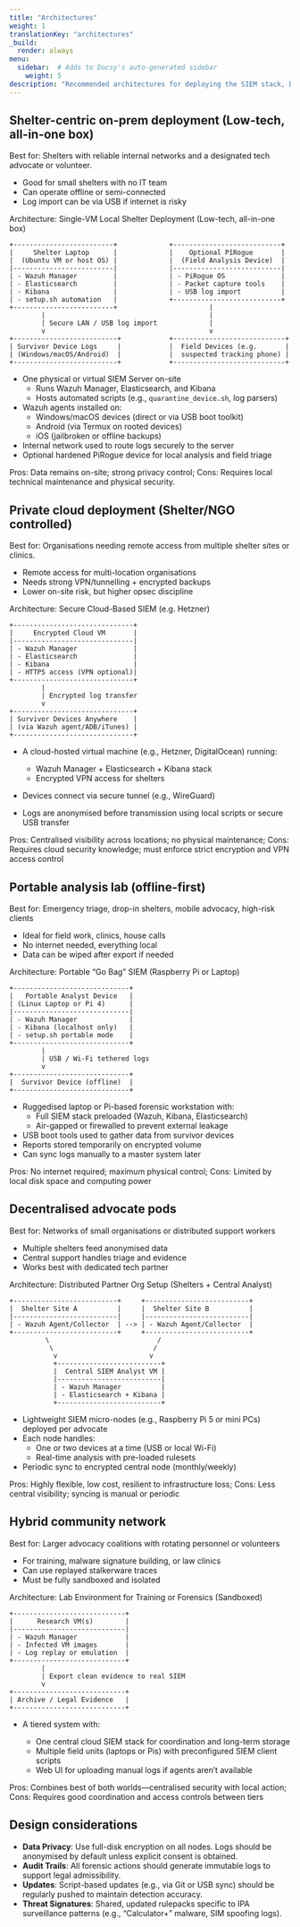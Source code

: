 ```yaml
---
title: "Architectures"
weight: 1
translationKey: "architectures"
_build:
  render: always
menu:
  sidebar:  # Adds to Docsy's auto-generated sidebar
    weight: 5
description: "Recommended architectures for deploying the SIEM stack, based on different organisational contexts and resource levels. All are built to support forensic collection, threat detection, and incident response, while upholding survivor privacy and legal compliance. Each can be tailored to shelter environments, advocacy networks, or decentralised community deployments."
---
```


## Shelter-centric on-prem deployment (Low-tech, all-in-one box)

Best for: Shelters with reliable internal networks and a designated tech advocate or volunteer.

* Good for small shelters with no IT team
* Can operate offline or semi-connected
* Log import can be via USB if internet is risky

Architecture: Single-VM Local Shelter Deployment (Low-tech, all-in-one box)

```text
+-------------------------+             +---------------------------+
|     Shelter Laptop      |             |    Optional PîRogue       |
|  (Ubuntu VM or host OS) |             |  (Field Analysis Device)  |
|-------------------------|             |---------------------------|
| - Wazuh Manager         |             | - PiRogue OS              |
| - Elasticsearch         |             | - Packet capture tools    |
| - Kibana                |             | - USB log import          |
| - setup.sh automation   |             +---------------------------+
+-------------------------+                       |
        |                                         |
        | Secure LAN / USB log import             |
        v                                         v
+--------------------------+            +----------------------------+
| Survivor Device Logs     |            |  Field Devices (e.g.       |
| (Windows/macOS/Android)  |            |  suspected tracking phone) |
+--------------------------+            +----------------------------+

```

* One physical or virtual SIEM Server on-site
  * Runs Wazuh Manager, Elasticsearch, and Kibana
  * Hosts automated scripts (e.g., `quarantine_device.sh`, log parsers)
* Wazuh agents installed on:
  * Windows/macOS devices (direct or via USB boot toolkit)
  * Android (via Termux on rooted devices)
  * iOS (jailbroken or offline backups)
* Internal network used to route logs securely to the server
* Optional hardened PiRogue device for local analysis and field triage

Pros: Data remains on-site; strong privacy control; Cons: Requires local technical maintenance and physical security.

## Private cloud deployment (Shelter/NGO controlled)

Best for: Organisations needing remote access from multiple shelter sites or clinics.

* Remote access for multi-location organisations
* Needs strong VPN/tunnelling + encrypted backups
* Lower on-site risk, but higher opsec discipline

Architecture: Secure Cloud-Based SIEM (e.g. Hetzner)

```text
+------------------------------+
|     Encrypted Cloud VM       |
|------------------------------|
| - Wazuh Manager              |
| - Elasticsearch              |
| - Kibana                     |
| - HTTPS access (VPN optional)|
+------------------------------+
        |
        | Encrypted log transfer
        v
+------------------------------+
| Survivor Devices Anywhere    |
| (via Wazuh agent/ADB/iTunes) |
+------------------------------+
```

* A cloud-hosted virtual machine (e.g., Hetzner, DigitalOcean) running:

  * Wazuh Manager + Elasticsearch + Kibana stack
  * Encrypted VPN access for shelters
* Devices connect via secure tunnel (e.g., WireGuard)
* Logs are anonymised before transmission using local scripts or secure USB transfer

Pros: Centralised visibility across locations; no physical maintenance; Cons: Requires cloud security knowledge; must enforce strict encryption and VPN access control

## Portable analysis lab (offline-first)

Best for: Emergency triage, drop-in shelters, mobile advocacy, high-risk clients

* Ideal for field work, clinics, house calls
* No internet needed, everything local
* Data can be wiped after export if needed

Architecture: Portable “Go Bag” SIEM (Raspberry Pi or Laptop)

```text
+-----------------------------+
|   Portable Analyst Device   |
| (Linux Laptop or Pi 4)      |
|-----------------------------|
| - Wazuh Manager             |
| - Kibana (localhost only)   |
| - setup.sh portable mode    |
+-----------------------------+
        |
        | USB / Wi-Fi tethered logs
        v
+-----------------------------+
|  Survivor Device (offline)  |
+-----------------------------+
```

* Ruggedised laptop or Pi-based forensic workstation with:
  * Full SIEM stack preloaded (Wazuh, Kibana, Elasticsearch)
  * Air-gapped or firewalled to prevent external leakage
* USB boot tools used to gather data from survivor devices
* Reports stored temporarily on encrypted volume
* Can sync logs manually to a master system later

Pros: No internet required; maximum physical control; Cons: Limited by local disk space and computing power

## Decentralised advocate pods

Best for: Networks of small organisations or distributed support workers

* Multiple shelters feed anonymised data
* Central support handles triage and evidence
* Works best with dedicated tech partner

Architecture: Distributed Partner Org Setup (Shelters + Central Analyst)

```text
+--------------------------+     +--------------------------+
|  Shelter Site A          |     |  Shelter Site B          |
|--------------------------|     |--------------------------|
| - Wazuh Agent/Collector  | --> | - Wazuh Agent/Collector  |
+--------------------------+     +--------------------------+
         \                           /
          \                         /
           v                       v
           +--------------------------+
           |  Central SIEM Analyst VM |
           |--------------------------|
           | - Wazuh Manager          |
           | - Elasticsearch + Kibana |
           +--------------------------+
```

* Lightweight SIEM micro-nodes (e.g., Raspberry Pi 5 or mini PCs) deployed per advocate
* Each node handles:
  * One or two devices at a time (USB or local Wi-Fi)
  * Real-time analysis with pre-loaded rulesets
* Periodic sync to encrypted central node (monthly/weekly)

Pros: Highly flexible, low cost, resilient to infrastructure loss; Cons: Less central visibility; syncing is manual or periodic

## Hybrid community network

Best for: Larger advocacy coalitions with rotating personnel or volunteers

* For training, malware signature building, or law clinics
* Can use replayed stalkerware traces
* Must be fully sandboxed and isolated

Architecture: Lab Environment for Training or Forensics (Sandboxed)

```text
+----------------------------+
|      Research VM(s)        |
|----------------------------|
| - Wazuh Manager            |
| - Infected VM images       |
| - Log replay or emulation  |
+----------------------------+
        |
        | Export clean evidence to real SIEM
        v
+----------------------------+
| Archive / Legal Evidence   |
+----------------------------+
```

* A tiered system with:

  * One central cloud SIEM stack for coordination and long-term storage
  * Multiple field units (laptops or Pis) with preconfigured SIEM client scripts
  * Web UI for uploading manual logs if agents aren’t available

Pros: Combines best of both worlds—centralised security with local action; Cons: Requires good coordination and access controls between tiers

## Design considerations

* **Data Privacy**: Use full-disk encryption on all nodes. Logs should be anonymised by default unless explicit consent is obtained.
* **Audit Trails**: All forensic actions should generate immutable logs to support legal admissibility.
* **Updates**: Script-based updates (e.g., via Git or USB sync) should be regularly pushed to maintain detection accuracy.
* **Threat Signatures**: Shared, updated rulepacks specific to IPA surveillance patterns (e.g., “Calculator+” malware, SIM spoofing logs).
